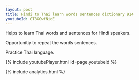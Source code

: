 ```yaml
---
layout: post
title: Hindi to Thai learn words sentences dictionary 914 
youtubeId: GT8GGwfNidE
---
```

 
 
Helps to learn Thai words and sentences for Hindi speakers.

Opportunitiy to repeat the words sentences. 

Practice Thai language. 
 
{% include youtubePlayer.html id=page.youtubeId %}
 
 
{% include analytics.html %}